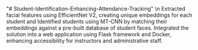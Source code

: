 "# Student-Identification-Enhancing-Attendance-Tracking" \n
 Extracted facial features using EfficientNet V2, creating unique embeddings for each student and Identified
 students using MT-CNN by matching their embeddings against a pre-built database of student faces.
 Integrated the solution into a web application using Flask framework and Docker, enhancing accessibility for
 instructors and administrative staff.